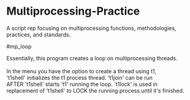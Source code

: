 # Multiprocessing-Practice

A script rep focusing on multiprocessing functions, methodologies,<br>
practices, and standards.

#mp_loop

Essentially, this program creates a loop on multiprocessing threads.<br>
<br>
In the menu you have the option to create a thread using t1,<br>
't1shell' initializes the t1 process thread. 't1join' can be run<br>
AFTER 't1shell' starts 't1' running the loop. 't1lock' is used in <br>
replacement of 't1shell' to LOCK the running process until it's finished.<br>

